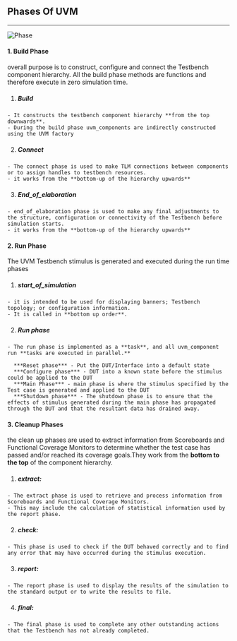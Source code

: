 ## Phases Of UVM
---

![Phase](https://i0.wp.com/www.learnuvmverification.com/wp-content/uploads/2016/04/Uvm_phases.gif?zoom=1.100000023841858&resize=347%2C535)   

#### 1. Build Phase    
overall purpose is to construct, configure and connect the Testbench component hierarchy. All the build phase methods are functions and therefore execute in zero simulation time.

  1. ##### Build
    - It constructs the testbench component hierarchy **from the top downwards**.
    - During the build phase uvm_components are indirectly constructed using the UVM factory  

  2. ##### Connect
    - The connect phase is used to make TLM connections between components or to assign handles to testbench resources.
    - it works from the **bottom-up of the hierarchy upwards**

  3. ##### End_of_elaboration  
    - end_of_elaboration phase is used to make any final adjustments to the structure, configuration or connectivity of the Testbench before simulation starts.
    - it works from the **bottom-up of the hierarchy upwards**

#### 2. Run Phase
The UVM Testbench stimulus is generated and executed during the run time phases

  1. ##### start_of_simulation
    - it is intended to be used for displaying banners; Testbench topology; or configuration information.
    - It is called in **bottom up order**.
  2. ##### Run phase
    - The run phase is implemented as a **task**, and all uvm_component run **tasks are executed in parallel.**

      ***Reset phase*** - Put the DUT/Interface into a default state   
      ***Configure phase*** - DUT into a known state before the stimulus could be applied to the DUT    
      ***Main Phase*** - main phase is where the stimulus specified by the Test case is generated and applied to the DUT    
      ***Shutdown phase*** - The shutdown phase is to ensure that the effects of stimulus generated during the main phase has propagated through the DUT and that the resultant data has drained away.    

#### 3. Cleanup Phases
the clean up phases are used to extract information from Scoreboards and Functional Coverage Monitors to determine whether the test case has passed and/or reached its coverage goals.They work from the **bottom to the top** of the component hierarchy.

  1. ##### extract:
    - The extract phase is used to retrieve and process information from Scoreboards and Functional Coverage Monitors.
    - This may include the calculation of statistical information used by the report phase.

  2. ##### check:
    - This phase is used to check if the DUT behaved correctly and to find any error that may have occurred during the stimulus execution.

  3. ##### report:
    - The report phase is used to display the results of the simulation to the standard output or to write the results to file.  

  4. ##### final:
    - The final phase is used to complete any other outstanding actions that the Testbench has not already completed.
